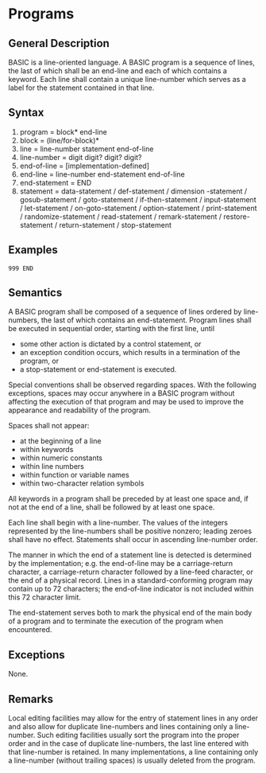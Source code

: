# Programs
## General Description 

BASIC is a line-oriented language. A BASIC program is a sequence of lines, the last of which shall be an end-line and each of which contains a keyword. Each line shall contain a unique line-number which serves as a label for the statement contained in that line. 

## Syntax 

1. program = block* end-line 
2. block = (line/for-block)* 
3. line = line-number statement end-of-line 
4. line-number = digit digit? digit? digit? 
5. end-of-line = [implementation-defined]
6. end-line = line-number end-statement end-of-line 
7. end-statement = END 
8. statement = data-statement / def-statement / dimension -statement / gosub-statement / goto-statement / if-then-statement / input-statement / let-statement / on-goto-statement / option-statement / print-statement / randomize-statement / read-statement / remark-statement / restore-statement / return-statement / stop-statement

## Examples 

    999 END 
    
## Semantics 

A BASIC program shall be composed of a sequence of lines ordered by line-numbers, the last of which contains an end-statement. Program lines shall be executed in sequential order, starting with the first line, until 

- some other action is dictated by a control statement, or
- an exception condition occurs, which results in a termination of the program, or
- a stop-statement or end-statement is executed.
    
Special conventions shall be observed regarding spaces. With the following exceptions, spaces may occur anywhere in a BASIC program without affecting the execution of that program and may be used to improve the appearance and readability of the program. 

Spaces shall not appear:

- at the beginning of a line
- within keywords
- within numeric constants
- within line numbers
- within function or variable names
- within two-character relation symbols 

All keywords in a program shall be preceded by at least one space and, if not at the end of a line, shall be followed by at least one space. 

Each line shall begin with a line-number. The values of the integers represented by the line-numbers shall be positive nonzero; leading zeroes shall have no effect. Statements shall occur in ascending line-number order. 

The manner in which the end of a statement line is detected is determined by the implementation; e.g. the end-of-line may be a carriage-return character, a carriage-return character followed by a line-feed character, or the end of a physical record. Lines in a standard-conforming program may contain up to 72 characters; the end-of-line indicator is not included within this 72 character limit. 

The end-statement serves both to mark the physical end of the main body of a program and to terminate the execution of the program when encountered. 

## Exceptions 

None. 

## Remarks 

Local editing facilities may allow for the entry of statement lines in any order and also allow for duplicate line-numbers and lines containing only a line-number. Such editing facilities usually sort the program into the proper order and in the case of duplicate line-numbers, the last line entered with that line-number is retained. In many implementations, a line containing only a line-number (without trailing spaces) is usually deleted from the program. 
